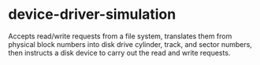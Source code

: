 # device-driver-simulation
Accepts read/write requests from a file system, translates them from physical block numbers into disk drive cylinder, track, and sector numbers, then instructs a disk device to carry out the read and write requests.
